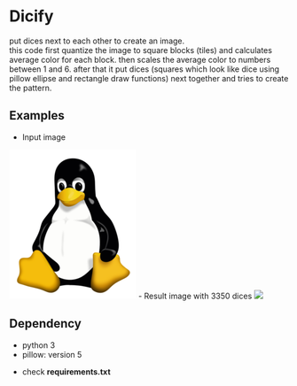 # Dicify
put dices next to each other to create an image.    
this code first quantize the image to square blocks (tiles) and calculates average color for each block. then scales the average color to numbers between 1 and 6. after that it put dices (squares which look like dice using pillow ellipse and rectangle draw functions) next together and tries to create the pattern.

## Examples
- Input image
<img src='docs/linux.png' />
- Result image with 3350 dices
<img src='docs/3350_dice.jpg />
- Result image with 120 dice
<img src='docs/120_dice.jpg />

## Dependency
- python 3
- pillow: version 5
* check <b>requirements.txt</b>
